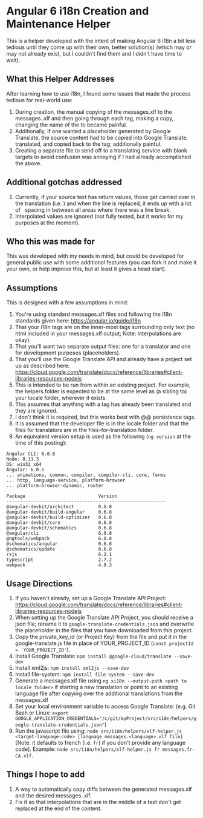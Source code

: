 # Angular 6 i18n Creation and Maintenance Helper
This is a helper developed with the intent of making Angular 6 i18n a bit less tedious until they come up with their own, better solution(s) (which may or may not already exist, but I couldn't find them and I didn't have time to wait).

## What this Helper Addresses
After learning how to use i18n, I found some issues that made the process tedious for real-world use:
1. During creation, the manual copying of the messages.xlf to the messages.<language>.xlf and then going through each <source> tag, making a copy, changing the name of the <source> to <target> became painful.
2. Additionally, if one wanted a placeholder generated by Google Translate, the source content had to be copied into Google Translate, translated, and copied back to the <target> tag; additionally painful.
3. Creating a separate file to send off to a translating service with blank targets to avoid confusion was annoying if I had already accomplished the above.

## Additional gotchas addressed
1. Currently, if your source text has return values, those get carried over in the translation (i.e. <target></target>) and when
the line is replaced, it ends up with a lot of &nbsp; spacing in between all areas where there was a line break.
2. Interpolated values are ignored (not fully tested, but it works for my purposes at the moment).

## Who this was made for
This was developed with my needs in mind, but could be developed for general public use with some additional features (you can fork it and make it your own, or help improve this, but at least it gives a head start).

## Assumptions
This is designed with a few assumptions in mind:
1. You're using standard messages.xlf files and following the i18n standards given here: https://angular.io/guide/i18n
2. That your i18n tags are on the inner-most tags surrounding only text (no html included in your messages.xlf output; Note: interpolations are okay).
3. That you'll want two separate output files: one for a translator and one for development purposes (placeholders).
4. That you'll use the Google Translate API and already have a project set up as described here: https://cloud.google.com/translate/docs/reference/libraries#client-libraries-resources-nodejs
5. This is intended to be run from within an existing project.  For example, the helpers folder is expected to be at the same level as (a sibling to) your locale folder, wherever it exists.
6. This assumes that anything with a <target> tag has already been translated and they are ignored.
7. I don't think it is required, but this works best with @@ persistence tags.
8. It is assumed that the developer file is in the locale folder and that the files for translators are in the files-for-translation folder.
9. An equivalent version setup is used as the following (`ng version` at the time of this posting):
```
Angular CLI: 6.0.8
Node: 8.11.3
OS: win32 x64
Angular: 6.0.5
... animations, common, compiler, compiler-cli, core, forms
... http, language-service, platform-browser
... platform-browser-dynamic, router

Package                           Version
-----------------------------------------------------------
@angular-devkit/architect         0.6.8
@angular-devkit/build-angular     0.6.8
@angular-devkit/build-optimizer   0.6.8
@angular-devkit/core              0.6.8
@angular-devkit/schematics        0.6.8
@angular/cli                      6.0.8
@ngtools/webpack                  6.0.8
@schematics/angular               0.6.8
@schematics/update                0.6.8
rxjs                              6.2.1
typescript                        2.7.2
webpack                           4.8.3
```

## Usage Directions
1. If you haven't already, set up a Google Translate API Project: https://cloud.google.com/translate/docs/reference/libraries#client-libraries-resources-nodejs
2. When setting up the Google Translate API Project, you should receive a json file; rename it to `google-translate-credentials.json` and overwrite the placeholder in the files that you have downloaded from this project.
3. Copy the private_key_id (or Project Key) from the file and put it in the google-translate.js file in place of YOUR_PROJECT_ID (`const projectId = 'YOUR_PROJECT_ID'`).
4. Install Google Translate: `npm install @google-cloud/translate --save-dev`
5. Install xml2js: `npm install xml2js --save-dev`
6. Install file-system: `npm install file-system --save-dev`
7. Generate a messages.xlf file using `ng xi18n --output-path <path to locale folder>` if starting a new translation or point to an existing language file after copying over the additional translations from the messages.xlf
8. Set your local environment variable to access Google Translate: (e.g. Git Bash or Linux: `export GOOGLE_APPLICATION_CREDENTIALS="/c/git/myProject/src/i18n/helpers/google-translate-credentials.json"`)
9. Run the javascript file using: `node src/i18n/helpers/xlf-helper.js <target-language-code> [language messages.<language>.xlf file]` [Note: it defaults to french (i.e. `fr`) if you don't provide any language code]. Example: `node src/i18n/helpers/xlf-helper.js fr messages.fr-CA.xlf`.

## Things I hope to add
1. A way to automatically copy diffs between the generated messages.xlf and the desired messages.<language>.xlf.
2. Fix it so that interpolations that are in the middle of a text don't get replaced at the end of the content.
